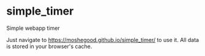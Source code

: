 # simple_timer
Simple webapp timer

Just navigate to https://moshegood.github.io/simple_timer/ to use it. All data is stored in your browser's cache.
